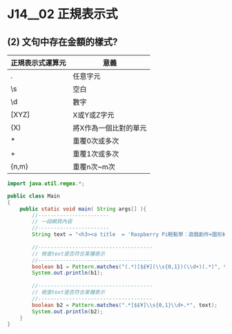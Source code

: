 # J14__02 正規表示式


## (2) 文句中存在金額的樣式?


| 正規表示式運算元 | 意義                  |
| --------------- | -------------------- |
| .               | 任意字元              |
| \s              | 空白                 |
| \d              | 數字                 |
| [XYZ]           | X或Y或Z字元           |
| (X)             | 將X作為一個比對的單元  |
| *               | 重覆0次或多次         |
| +               | 重覆1次或多次         |
| {n,m}           | 重覆n次~m次           |

```java
import java.util.regex.*;

public class Main
{
    public static void main( String args[] ){    
        //-----------------------
        // 一段網頁內容
        //-----------------------
        String text = "<h3><a title  = 'Raspberry Pi輕鬆學：遊戲創作×圖形繪製×音樂創作×程式設計×Minecraft×音樂播放器'></a></h3><p><span class='pricing'><del>$400</del> 售價: $312</span> 購買後立即進貨</p><h3><a title  ='Oracle PL/SQL程式設計(暢銷回饋版)'></a></h3><p><span class='pricing'><del>$580</del> 售價: $452</span> 購買後立即進貨</p><h3><a title='街頭藝術浪潮：街上的美術館，一線藝術家、經紀畫廊、英倫現場 直擊訪談'></a></h3><p><span class='pricing'><del>$470</del> 貴賓價: $423</span> 購買後立即進貨</p>";
        
        //-------------------------------------
        // 檢查text是否符合某種表示
        //-------------------------------------      
        boolean b1 = Pattern.matches("(.*)[$£¥](\\s{0,1})(\\d+)(.*)", text);
        System.out.println(b1);           
        
        //-------------------------------------
        // 檢查text是否符合某種表示
        //-------------------------------------      
        boolean b2 = Pattern.matches(".*[$£¥]\\s{0,1}\\d+.*", text);
        System.out.println(b2);          
    }
}
```
